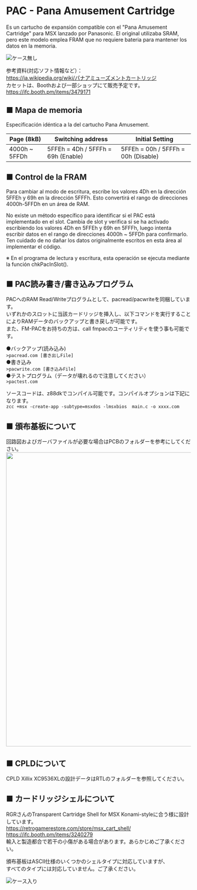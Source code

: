 # PAC - Pana Amusement Cartridge  

Es un cartucho de expansión compatible con el "Pana Amusement Cartridge" para MSX lanzado por Panasonic. El original utilizaba SRAM, pero este modelo emplea FRAM que no requiere bateria para mantener los datos en la memoria.

![ケース無し](./PCB/Image1.jpg)  

参考資料(対応ソフト情報など）：  
https://ja.wikipedia.org/wiki/パナアミューズメントカートリッジ  
カセットは、Boothおよび一部ショップにて販売予定です。  
https://ifc.booth.pm/items/3479171  

## ■ Mapa de memoria

Especificación idéntica a la del cartucho Pana Amusement.

| Page (8kB)    | Switching address                  | Initial Setting                     |
| ------------- | ---------------------------------- | ----------------------------------- |
| 4000h ~ 5FFDh | 5FFEh = 4Dh / 5FFFh = 69h (Enable) | 5FFEh = 00h / 5FFFh = 00h (Disable) |

## ■ Control de la FRAM
Para cambiar al modo de escritura, escribe los valores 4Dh en la dirección 5FFEh y 69h en la dirección 5FFFh. Esto convertirá el rango de direcciones 4000h-5FFDh en un área de RAM.

No existe un método específico para identificar si el PAC está implementado en el slot. Cambia de slot y verifica si se ha activado escribiendo los valores 4Dh en 5FFEh y 69h en 5FFFh, luego intenta escribir datos en el rango de direcciones 4000h ~ 5FFDh para confirmarlo. Ten cuidado de no dañar los datos originalmente escritos en esta área al implementar el código.

※ En el programa de lectura y escritura, esta operación se ejecuta mediante la función chkPacInSlot(). 

## ■ PAC読み書き/書き込みプログラム
PACへのRAM Read/Writeプログラムとして、pacread/pacwriteを同梱しています。   
いずれかのスロットに当該カードリッジを挿入し、以下コマンドを実行することによりRAMデータのバックアップと書き戻しが可能です。  
また、FM-PACをお持ちの方は、call fmpacのユーティリティを使う事も可能です。  

●バックアップ(読み込み)  
`>pacread.com [書き出しFile]`  
●書き込み  
`>pacwrite.com [書き込みFile]`  
●テストプログラム（データが壊れるので注意してください）  
`>pactest.com`  

ソースコードは、z88dkでコンパイル可能です。コンパイルオプションは下記になります。  
`zcc +msx -create-app -subtype=msxdos -lmsxbios  main.c -o xxxx.com`  
  
  
## ■ 頒布基板について
回路図およびガーバファイルが必要な場合はPCBのフォルダーを参考にしてください。  
<img src="./PCB/Schematic/esePAC.png" width=800>  
  
## ■ CPLDについて
CPLD Xillix XC9536XLの設計データはRTLのフォルダーを参照してください。  
  
## ■ カードリッジシェルについて
RGRさんのTransparent Cartridge Shell for MSX Konami-styleに合う様に設計しています。  
https://retrogamerestore.com/store/msx_cart_shell/  
https://ifc.booth.pm/items/3240279  
輸入と製造都合で若干の小傷がある場合があります。あらかじめご了承ください。  
  
頒布基板はASCII仕様のいくつかのシェルタイプに対応していますが、  
すべてのタイプには対応していません。ご了承ください。  
  
![ケース入り](./PCB/Image3.jpg)


